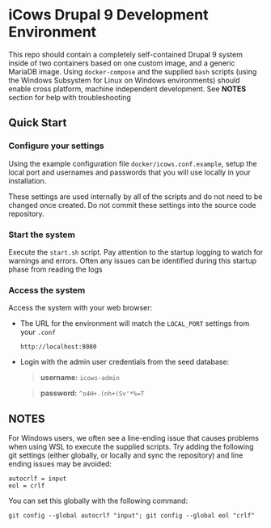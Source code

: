 # iCows Drupal 9 Development Environment

This repo should contain a completely self-contained Drupal 9 system inside of two containers based
on one custom image, and a generic MariaDB image. Using `docker-compose` and the supplied `bash`
scripts (using the Windows Subsystem for Linux on Windows environments) should enable cross
platform, machine independent development. See **NOTES** section for help with troubleshooting

## Quick Start

### Configure your settings

Using the example configuration file `docker/icows.conf.example`, setup the local port and usernames
and passwords that you will use locally in your installation.

These settings are used internally by all of the scripts and do not need to be changed once created.
Do not commit these settings into the source code repository.

### Start the system

Execute the `start.sh` script. Pay attention to the startup logging to watch for warnings and
errors. Often any issues can be identified during this startup phase from reading the logs

### Access the system

Access the system with your web browser:

* The URL for the environment will match the `LOCAL_PORT` settings from your `.conf`
  ```
  http://localhost:8080
  ```
* Login with the admin user credentials from the seed database:
  > **username:** `icows-admin`

  > **password:** `^o4H+.(nh+(Sv'*%=T`
  


## NOTES

For Windows users, we often see a line-ending issue that causes problems when using WSL to execute
the supplied scripts. Try adding the following git settings (either globally, or locally and sync
the repository) and line ending issues may be avoided:

  ```
  autocrlf = input
  eol = crlf
  ```

You can set this globally with the following command:

  ```
  git config --global autocrlf "input"; git config --global eol "crlf"
  ```

